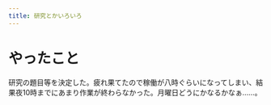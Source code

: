 ```yaml
---
title: 研究とかいろいろ
---
```


# やったこと

研究の題目等を決定した。疲れ果てたので稼働が八時ぐらいになってしまい、結果夜10時までにあまり作業が終わらなかった。月曜日どうにかなるかなぁ……。
